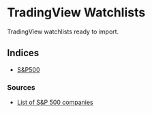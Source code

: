 # TradingView Watchlists

TradingView watchlists ready to import.

## Indices
* [S&P500](https://raw.githubusercontent.com/tarasio/tradingview-watchlists/main/s%26p500.txt)

### Sources
* [List of S&P 500 companies](https://en.wikipedia.org/wiki/List_of_S%26P_500_companies)
